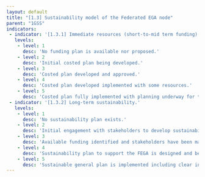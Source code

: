 ```yaml
---
layout: default
title: "[1.3] Sustainability model of the Federated EGA node"
parent: "1GSS"
indicators:
 - indicator: '[1.3.1] Immediate resources (short-to-mid term funding)'
   levels:
    - level: 1
      desc: 'No funding plan is available nor proposed.'
    - level: 2
      desc: 'Initial costed plan being developed.'
    - level: 3  
      desc: 'Costed plan developed and approved.'
    - level: 4
      desc: 'Costed plan developed implemented with some resources.'
    - level: 5
      desc: 'Costed plan fully implemented with planning underway for the next 4 years.'
 - indicator: '[1.3.2] Long-term sustainability.'
   levels:
    - level: 1
      desc: 'No sustainability plan exists.'
    - level: 2
      desc: 'Initial engagement with stakeholders to develop sustainability plan.'
    - level: 3  
      desc: 'Available funding identified and stakeholders have been mandated.'
    - level: 4
      desc: 'Sustainability plan to support the FEGA is designed and being established. Other models for diversifying funding streams raising financial stakeholders are explored.'
    - level: 5
      desc: 'Sustainable general plan is implemented including clear indications on funding periods and mechanisms for renewal.'
---
```

